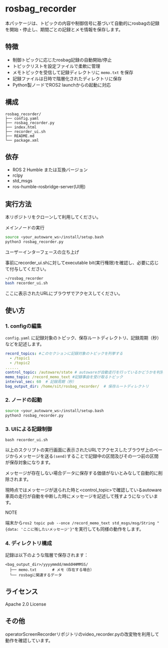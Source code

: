 # rosbag_recorder

本パッケージは、トピックの内容や制御信号に基づいて自動的にrosbagの記録を開始・停止し、期間ごとの記録とメモ情報を保存します。

## 特徴

- 制御トピックに応じたrosbag記録の自動開始/停止
- トピックリストを設定ファイルで柔軟に管理
- メモトピックを受信して記録ディレクトリに `memo.txt` を保存
- 記録ファイルは日時で階層化されたディレクトリに保存
- Python製ノードでROS2 launchからの起動に対応

## 構成

```
rosbag_recorder/
├── config.yaml
├── rosbag_recorder.py
├── index.html
├── recorder_ui.sh
├── README.md
└── package.xml
```

## 依存

- ROS 2 Humble または互換バージョン
- rclpy
- std_msgs
- ros-humble-rosbridge-server(UI用)

## 実行方法

本リポジトリをクローンして利用してください。

メインノードの実行
```bash
source <your_autoware_ws>/install/setup.bash
python3 rosbag_recorder.py
```

ユーザーインターフェースの立ち上げ

事前にrecorder_ui.shに対してexecutable bit(実行権限)を確認し、必要に応じて付与してください。

```bash
~/rosbag_recorder
bash recorder_ui.sh
```
ここに表示されたURLにブラウザでアクセスしてください。

## 使い方

### 1. configの編集

`config.yaml` に記録対象のトピック、保存ルートディレクトリ、記録周期（秒）などを記述します。

```yaml
record_topics: #このセクションに記録対象のトピックを列挙する
  - /topic1
  - /topic2
......
control_topic: /autoware/state # autowareが自動走行を行っているかどうかを判別するためのトピック
memo_topic: /record_memo_text #記録事由を受け取るトピック
interval_sec: 60  # 記録周期（秒）
bag_output_dir: /home/sit/rosbag_recorder/  # 保存ルートディレクトリ
```

### 2. ノードの起動

```bash
source <your_autoware_ws>/install/setup.bash
python3 rosbag_recorder.py
```

### 3. UIによる記録制御

```
bash recorder_ui.sh
```

以上のスクリプトの実行画面に表示されたURLでアクセスしたブラウザ上のページからメッセージを送る`(send)`することで記録中の区間及びその一つ前の区間が保存対象になります。

メッセージが存在しない場合データに保存する価値がないとみなして自動的に削除されます。

現時点ではメッセージが送られた時と<control_topic>で確認しているautoware車両の走行が自動を中断した時にメッセージを記述して残すようになっています。

NOTE

端末から`ros2 topic pub --once /record_memo_text std_msgs/msg/String "{data: 'ここに残したいメッセージ'}"`を実行しても同様の動作をします。

### 4. ディレクトリ構成

記録は以下のような階層で保存されます：

```
<bag_output_dir>/yyyymmdd/mmddHHMMSS/
  ├── memo.txt       # メモ（存在する場合）
  └── rosbagに関連するデータ
```

## ライセンス

Apache 2.0 License

## その他

operatorScreenRecorderリポジトリのvideo_recorder.pyの改変物を利用して動作を確認しています。
